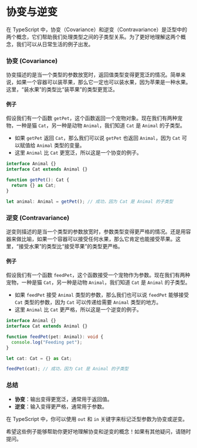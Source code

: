 # 协变与逆变

在 TypeScript 中，协变（Covariance）和逆变（Contravariance）是泛型中的两个概念，它们帮助我们处理类型之间的子类型关系。为了更好地理解这两个概念，我们可以从日常生活的例子出发。

### 协变 (Covariance)

协变描述的是当一个类型的参数放宽时，返回值类型变得更宽泛的情况。简单来说，如果一个容器可以装苹果，那么它一定也可以装水果，因为苹果是一种水果。这里，“装水果”的类型比“装苹果”的类型更宽泛。

#### 例子

假设我们有一个函数 `getPet`，这个函数返回一个宠物对象。现在我们有两种宠物，一种是猫 `Cat`，另一种是动物 `Animal`，我们知道 `Cat` 是 `Animal` 的子类型。

- 如果 `getPet` 返回 `Cat`，那么我们可以说 `getPet` 也返回 `Animal`，因为 `Cat` 可以赋值给 `Animal` 类型的变量。
- 这里 `Animal` 比 `Cat` 更宽泛，所以这是一个协变的例子。

```typescript
interface Animal {}
interface Cat extends Animal {}

function getPet(): Cat {
  return {} as Cat;
}

let animal: Animal = getPet(); // 成功，因为 Cat 是 Animal 的子类型
```

### 逆变 (Contravariance)

逆变则描述的是当一个类型的参数放宽时，参数类型变得更严格的情况。还是用容器来做比喻，如果一个容器可以接受任何水果，那么它肯定也能接受苹果。这里，“接受水果”的类型比“接受苹果”的类型更严格。

#### 例子

假设我们有一个函数 `feedPet`，这个函数接受一个宠物作为参数。现在我们有两种宠物，一种是猫 `Cat`，另一种是动物 `Animal`，我们知道 `Cat` 是 `Animal` 的子类型。

- 如果 `feedPet` 接受 `Animal` 类型的参数，那么我们也可以说 `feedPet` 能够接受 `Cat` 类型的参数，因为 `Cat` 可以传递给需要 `Animal` 类型的地方。
- 这里 `Animal` 比 `Cat` 更严格，所以这是一个逆变的例子。

```typescript
interface Animal {}
interface Cat extends Animal {}

function feedPet(pet: Animal): void {
  console.log("Feeding pet");
}

let cat: Cat = {} as Cat;

feedPet(cat); // 成功，因为 Cat 是 Animal 的子类型
```

### 总结

- **协变**：输出变得更宽泛，通常用于返回值。
- **逆变**：输入变得更严格，通常用于参数。

在 TypeScript 中，你可以使用 `out` 和 `in` 关键字来标记泛型参数为协变或逆变。

希望这些例子能够帮助你更好地理解协变和逆变的概念！如果有其他疑问，请随时提问。
